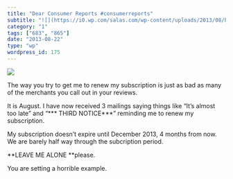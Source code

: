 ```yaml
---
title: "Dear Consumer Reports #consumerreports"
subtitle: "![](https://i0.wp.com/salas.com/wp-content/uploads/2013/08/b4582-img_2028.jpg?w=584&ssl=1)"
category: "1"
tags: ["683", "865"]
date: "2013-08-22"
type: "wp"
wordpress_id: 175
---
```

![](https://i0.wp.com/salas.com/wp-content/uploads/2013/08/b4582-img_2028.jpg?w=584&ssl=1)

The way you try to get me to renew my subscription is just as bad as many of the merchants you call out in your reviews.

It is August. I have now received 3 mailings saying things like “It’s almost too late” and “*** THIRD NOTICE***” reminding me to renew my subscription.

My subscription doesn’t expire until December 2013, 4 months from now. We are barely half way through the subcription period.

**LEAVE ME ALONE **please.

You are setting a horrible example.